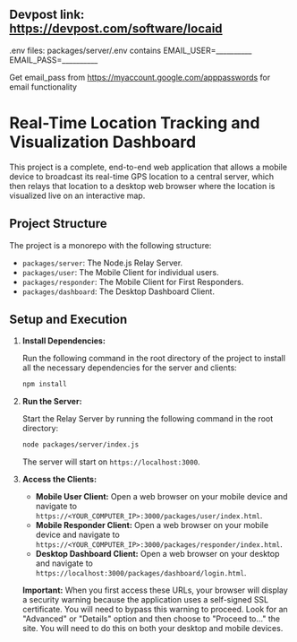 ## Devpost link: https://devpost.com/software/locaid

.env files: packages/server/.env contains EMAIL_USER=__________ EMAIL_PASS=__________

Get email_pass from https://myaccount.google.com/apppasswords for email functionality

# Real-Time Location Tracking and Visualization Dashboard

This project is a complete, end-to-end web application that allows a mobile device to broadcast its real-time GPS location to a central server, which then relays that location to a desktop web browser where the location is visualized live on an interactive map.

## Project Structure

The project is a monorepo with the following structure:

- `packages/server`: The Node.js Relay Server.
- `packages/user`: The Mobile Client for individual users.
- `packages/responder`: The Mobile Client for First Responders.
- `packages/dashboard`: The Desktop Dashboard Client.

## Setup and Execution

1.  **Install Dependencies:**

    Run the following command in the root directory of the project to install all the necessary dependencies for the server and clients:

    ```bash
    npm install
    ```

2.  **Run the Server:**

    Start the Relay Server by running the following command in the root directory:

    ```bash
    node packages/server/index.js
    ```

    The server will start on `https://localhost:3000`.

3.  **Access the Clients:**

    *   **Mobile User Client:** Open a web browser on your mobile device and navigate to `https://<YOUR_COMPUTER_IP>:3000/packages/user/index.html`.
    *   **Mobile Responder Client:** Open a web browser on your mobile device and navigate to `https://<YOUR_COMPUTER_IP>:3000/packages/responder/index.html`.
    *   **Desktop Dashboard Client:** Open a web browser on your desktop and navigate to `https://localhost:3000/packages/dashboard/login.html`.

    **Important:** When you first access these URLs, your browser will display a security warning because the application uses a self-signed SSL certificate. You will need to bypass this warning to proceed. Look for an "Advanced" or "Details" option and then choose to "Proceed to..." the site. You will need to do this on both your desktop and mobile devices.

